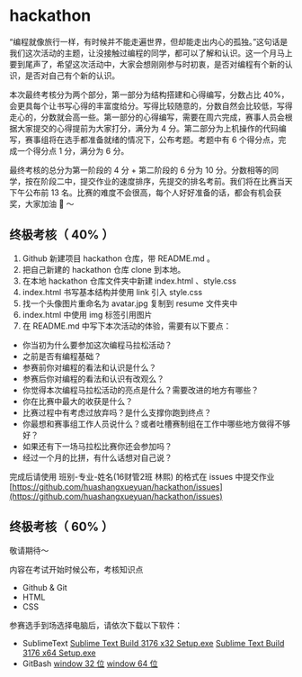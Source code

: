 # hackathon
“编程就像旅行一样，有时候并不能走遍世界，但却能走出内心的孤独。”这句话是我们这次活动的主题，让没接触过编程的同学，都可以了解和认识。这一个月马上要到尾声了，希望这次活动中，大家会想刚刚参与时初衷，是否对编程有个新的认识，是否对自己有个新的认识。

本次最终考核分为两个部分，第一部分为结构搭建和心得编写，分数占比 40%，会更具每个让书写心得的丰富度给分。写得比较随意的，分数自然会比较低，写得走心的，分数就会高一些。第一部分的心得编写，需要在周六完成，赛事人员会根据大家提交的心得提前为大家打分，满分为 4 分。第二部分为上机操作的代码编写，赛事组将在选手都准备就绪的情况下，公布考题。考题中有 6 个得分点，完成一个得分点 1 分，满分为 6 分。

最终考核的总分为第一阶段的 4 分 + 第二阶段的 6 分为 10 分。分数相等的同学，按在阶段二中，提交作业的速度排序，先提交的排名考前。我们将在比赛当天下午公布前 13 名。比赛的难度不会很高，每个人好好准备的话，都会有机会获奖，大家加油 💪 ～

## 终极考核（ 40% ）

1. Github 新建项目 hackathon 仓库，带 README.md 。
2. 把自己新建的 hackathon 仓库 clone 到本地。
3. 在本地 hackathon 仓库文件夹中新建 index.html 、style.css
4. index.html 书写基本结构并使用 link 引入 style.css
5. 找一个头像图片重命名为 avatar.jpg 复制到 resume 文件夹中
6. index.html 中使用 img 标签引用图片
5. 在 README.md 中写下本次活动的体验，需要有以下要点：

- 你当初为什么要参加这次编程马拉松活动？
- 之前是否有编程基础？
- 参赛前你对编程的看法和认识是什么？
- 参赛后你对编程的看法和认识有改观么？
- 你觉得本次编程马拉松活动的亮点是什么？需要改进的地方有哪些？
- 你在比赛中最大的收获是什么？
- 比赛过程中有考虑过放弃吗？是什么支撑你跑到终点？
- 你最想和赛事组工作人员说什么？或者吐槽赛制组在工作中哪些地方做得不够好？
- 如果还有下一场马拉松比赛你还会参加吗？
- 经过一个月的比拼，有什么话想对自己说？

完成后请使用 班别-专业-姓名(16财管2班 林熙) 的格式在 issues 中提交作业[https://github.com/huashangxueyuan/hackathon/issues](https://github.com/huashangxueyuan/hackathon/issues)

## 终极考核（ 60% ）
敬请期待～

内容在考试开始时候公布，考核知识点

- Github & Git
- HTML
- CSS

参赛选手到场选择电脑后，请依次下载以下软件：

- SublimeText [Sublime Text Build 3176 x32 Setup.exe](https://q2.cdn.prodegree.com/aitschool/2018/1030/qhq4D6z1yLghTg5XKUTnvfjHpa7mL6PgABzTKlKT.exe) [Sublime Text Build 3176 x64 Setup.exe](https://q2.cdn.prodegree.com/aitschool/2018/1030/A9DIEq60dti0WpysyyB6PdQwLqxj9gE0LaSRASOP.exe)
- GitBash [window 32 位](https://q2.cdn.prodegree.com/aitschool/2018/1029/yObMSY0JTzI8N76c6RLpPTA8mUbuaKlpkge0Lf7e.exe?attname=Git-2.19.1-32-bit.exe) [window 64 位](https://q2.cdn.prodegree.com/aitschool/2018/1029/ZnxS1TxxStoB9C9yTTU6i4l0xa38d6PPVGCQEmuB.exe?attname=Git-2.19.1-64-bit.exe)






